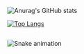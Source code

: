 
![Anurag's GitHub stats](https://github-readme-stats.vercel.app/api?username=Marcos-Auguusto&show_icons=true&theme=react)

[![Top Langs](https://github-readme-stats.vercel.app/api/top-langs/?username=Marcos-Auguusto&theme=react&layout=compact)](https://github.com/anuraghazra/github-readme-stats)


 




##

![Snake animation](https://github.com/Marcos-Auguusto/Marcos-Auguusto/blob/output/github-contribution-grid-snake.svg)


